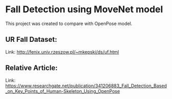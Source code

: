 # Fall Detection using MoveNet model
This project was created to compare with OpenPose model.
## UR Fall Dataset: 
 Link: http://fenix.univ.rzeszow.pl/~mkepski/ds/uf.html
## Relative Article: 
 Link: https://www.researchgate.net/publication/341206883_Fall_Detection_Based_on_Key_Points_of_Human-Skeleton_Using_OpenPose



